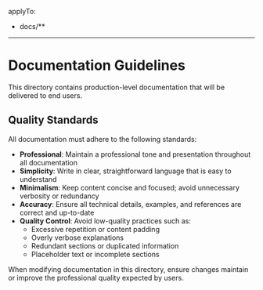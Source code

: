 applyTo:
  - docs/**
---

# Documentation Guidelines

This directory contains production-level documentation that will be delivered to end users.

## Quality Standards

All documentation must adhere to the following standards:

- **Professional**: Maintain a professional tone and presentation throughout all documentation
- **Simplicity**: Write in clear, straightforward language that is easy to understand
- **Minimalism**: Keep content concise and focused; avoid unnecessary verbosity or redundancy
- **Accuracy**: Ensure all technical details, examples, and references are correct and up-to-date
- **Quality Control**: Avoid low-quality practices such as:
  - Excessive repetition or content padding
  - Overly verbose explanations
  - Redundant sections or duplicated information
  - Placeholder text or incomplete sections

When modifying documentation in this directory, ensure changes maintain or improve the professional quality expected by users.
